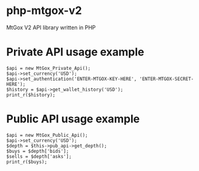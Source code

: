 php-mtgox-v2
============

MtGox V2 API library written in PHP

# Private API usage example
```
$api = new MtGox_Private_Api();
$api->set_currency('USD');
$api->set_authentication('ENTER-MTGOX-KEY-HERE', 'ENTER-MTGOX-SECRET-HERE');
$history = $api->get_wallet_history('USD');
print_r($history);
```

# Public API usage example
```
$api = new MtGox_Public_Api();
$api->set_currency('USD');
$depth = $this->pub_api->get_depth();
$buys = $depth['bids'];
$sells = $depth['asks']; 
print_r($buys);
```
